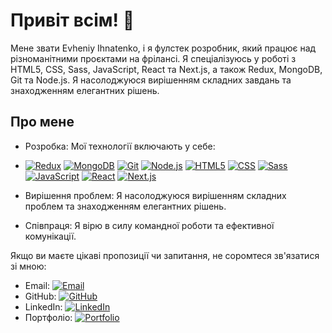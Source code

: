 # Привіт всім! 👋

Мене звати Evheniy Ihnatenko, і я фулстек розробник, який працює над різноманітними проєктами на фрілансі. Я спеціалізуюсь у роботі з HTML5, CSS, Sass, JavaScript, React та Next.js, а також Redux, MongoDB, Git та Node.js. Я насолоджуюся вирішенням складних завдань та знаходженням елегантних рішень.

## Про мене

- Розробка: Мої технології включають у себе:
- 
    [![Redux](https://img.shields.io/badge/-Redux-764ABC?style=for-the-badge&logo=redux&logoColor=white)](https://redux.js.org/)
    [![MongoDB](https://img.shields.io/badge/-MongoDB-47A248?style=for-the-badge&logo=mongodb&logoColor=white)](https://www.mongodb.com/)
    [![Git](https://img.shields.io/badge/-Git-F05032?style=for-the-badge&logo=git&logoColor=white)](https://git-scm.com/)
    [![Node.js](https://img.shields.io/badge/-Node.js-339933?style=for-the-badge&logo=node.js&logoColor=white)](https://nodejs.org/)
    [![HTML5](https://img.shields.io/badge/-HTML5-E34F26?style=for-the-badge&logo=html5&logoColor=white)](https://developer.mozilla.org/en-US/docs/Web/Guide/HTML/HTML5)
    [![CSS](https://img.shields.io/badge/-CSS-1572B6?style=for-the-badge&logo=css3&logoColor=white)](https://developer.mozilla.org/en-US/docs/Web/CSS)
    [![Sass](https://img.shields.io/badge/-Sass-CC6699?style=for-the-badge&logo=sass&logoColor=white)](https://sass-lang.com/)
    [![JavaScript](https://img.shields.io/badge/-JavaScript-F7DF1E?style=for-the-badge&logo=javascript&logoColor=black)](https://developer.mozilla.org/en-US/docs/Web/JavaScript)
    [![React](https://img.shields.io/badge/-React-61DAFB?style=for-the-badge&logo=react&logoColor=black)](https://reactjs.org/)
    [![Next.js](https://img.shields.io/badge/-Next.js-000000?style=for-the-badge&logo=next.js&logoColor=white)](https://nextjs.org/)

- Вирішення проблем: Я насолоджуюся вирішенням складних проблем та знаходженням елегантних рішень.
- Співпраця: Я вірю в силу командної роботи та ефективної комунікації.

Якщо ви маєте цікаві пропозиції чи запитання, не соромтеся зв'язатися зі мною:

- Email: [![Email](https://img.shields.io/badge/-Email-D14836?style=for-the-badge&logo=gmail&logoColor=white)](mailto:eijjeka@gmail.com)
- GitHub: [![GitHub](https://img.shields.io/badge/-GitHub-181717?style=for-the-badge&logo=github&logoColor=white)](https://github.com/yourusername)
- LinkedIn: [![LinkedIn](https://img.shields.io/badge/-LinkedIn-0077B5?style=for-the-badge&logo=linkedin&logoColor=white)](https://www.linkedin.com/in/yourprofile/)
- Портфоліо: [![Portfolio](https://img.shields.io/badge/-Portfolio-212121?style=for-the-badge&logo=google-chrome&logoColor=white)](https://www.yourwebsite.com)
